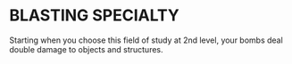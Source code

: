 # BLASTING SPECIALTY

Starting when you choose this field of study at 2nd level, your bombs deal double damage to objects and structures.